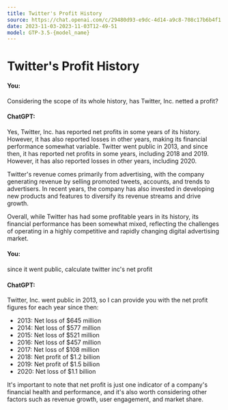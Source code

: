 ```yaml
---
title: Twitter's Profit History
source: https://chat.openai.com/c/29480d93-e9dc-4d14-a9c8-708c17b6b4f1
date: 2023-11-03-2023-11-03T12-49-51
model: GTP-3.5-{model_name}
---
```


# Twitter's Profit History

#### You:
Considering the scope of its whole history, has Twitter, Inc. netted a profit?

#### ChatGPT:
Yes, Twitter, Inc. has reported net profits in some years of its history. However, it has also reported losses in other years, making its financial performance somewhat variable. Twitter went public in 2013, and since then, it has reported net profits in some years, including 2018 and 2019. However, it has also reported losses in other years, including 2020.

Twitter's revenue comes primarily from advertising, with the company generating revenue by selling promoted tweets, accounts, and trends to advertisers. In recent years, the company has also invested in developing new products and features to diversify its revenue streams and drive growth.

Overall, while Twitter has had some profitable years in its history, its financial performance has been somewhat mixed, reflecting the challenges of operating in a highly competitive and rapidly changing digital advertising market.


#### You:
since it went public, calculate twitter inc's net profit

#### ChatGPT:
Twitter, Inc. went public in 2013, so I can provide you with the net profit figures for each year since then:

- 2013: Net loss of $645 million
- 2014: Net loss of $577 million
- 2015: Net loss of $521 million
- 2016: Net loss of $457 million
- 2017: Net loss of $108 million
- 2018: Net profit of $1.2 billion
- 2019: Net profit of $1.5 billion
- 2020: Net loss of $1.1 billion

It's important to note that net profit is just one indicator of a company's financial health and performance, and it's also worth considering other factors such as revenue growth, user engagement, and market share.
